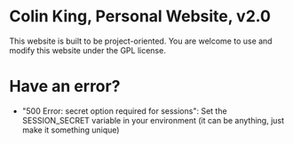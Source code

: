 # Colin King, Personal Website, v2.0
This website is built to be project-oriented. You are welcome to use and modify this website under the GPL license.

# Have an error?
- "500 Error: secret option required for sessions": Set the SESSION_SECRET variable in your environment (it can be anything, just make it something unique)